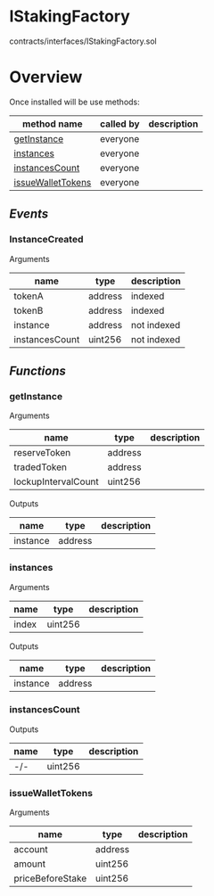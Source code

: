 # IStakingFactory

contracts/interfaces/IStakingFactory.sol

# Overview

Once installed will be use methods:

| **method name** | **called by** | **description** |
|-|-|-|
|<a href="#getinstance">getInstance</a>|everyone||
|<a href="#instances">instances</a>|everyone||
|<a href="#instancescount">instancesCount</a>|everyone||
|<a href="#issuewallettokens">issueWalletTokens</a>|everyone||
## *Events*
### InstanceCreated

Arguments

| **name** | **type** | **description** |
|-|-|-|
| tokenA | address | indexed |
| tokenB | address | indexed |
| instance | address | not indexed |
| instancesCount | uint256 | not indexed |



## *Functions*
### getInstance

Arguments

| **name** | **type** | **description** |
|-|-|-|
| reserveToken | address |  |
| tradedToken | address |  |
| lockupIntervalCount | uint256 |  |

Outputs

| **name** | **type** | **description** |
|-|-|-|
| instance | address |  |



### instances

Arguments

| **name** | **type** | **description** |
|-|-|-|
| index | uint256 |  |

Outputs

| **name** | **type** | **description** |
|-|-|-|
| instance | address |  |



### instancesCount

Outputs

| **name** | **type** | **description** |
|-|-|-|
| -/- | uint256 |  |



### issueWalletTokens

Arguments

| **name** | **type** | **description** |
|-|-|-|
| account | address |  |
| amount | uint256 |  |
| priceBeforeStake | uint256 |  |


